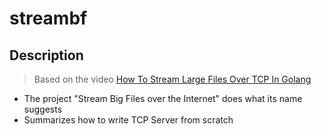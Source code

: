 # streambf 

Description
-

> Based on the video [How To Stream Large Files Over TCP In Golang](https://www.youtube.com/watch?v=82oFmY-Qeok&list=PL0xRBLFXXsP7-0IVCmoo2FEWBrQzfH2l8&index=18)

- The project "Stream Big Files over the Internet" does what its name suggests
- Summarizes how to write TCP Server from scratch